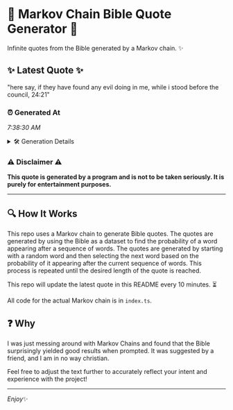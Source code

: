 # 📖 Markov Chain Bible Quote Generator 📖

Infinite quotes from the Bible generated by a Markov chain. ✨

## ✨ Latest Quote ✨
"here say, if they have found any evil doing in me, while i stood before the council, 24:21"

### ⏰ Generated At
*7:38:30 AM*

<details>
    <summary>🛠️ Generation Details</summary>
    <p>
        <strong>🌱 Seed:</strong> here<br>
        <strong>🔄 Iterations:</strong> 17<br>
        <strong>📜 Context History:</strong><br>[ here ]: say,<br>[ here, say, ]: if<br>[ here, say,, if ]: they<br>[ here, say,, if, they ]: have<br>[ here, say,, if, they, have ]: found<br>[ here, say,, if, they, have, found ]: any<br>[ say,, if, they, have, found, any ]: evil<br>[ if, they, have, found, any, evil ]: doing<br>[ they, have, found, any, evil, doing ]: in<br>[ have, found, any, evil, doing, in ]: me,<br>[ found, any, evil, doing, in, me, ]: while<br>[ any, evil, doing, in, me,, while ]: i<br>[ evil, doing, in, me,, while, i ]: stood<br>[ doing, in, me,, while, i, stood ]: before<br>[ in, me,, while, i, stood, before ]: the<br>[ me,, while, i, stood, before, the ]: council,<br>[ while, i, stood, before, the, council, ]: 24:21<br>
    </p>
</details>

### ⚠️ Disclaimer ⚠️
**This quote is generated by a program and is not to be taken seriously. It is purely for entertainment purposes.**

---

## 🔍 How It Works

This repo uses a Markov chain to generate Bible quotes. The quotes are generated by using the Bible as a dataset to find the probability of a word appearing after a sequence of words. The quotes are generated by starting with a random word and then selecting the next word based on the probability of it appearing after the current sequence of words. This process is repeated until the desired length of the quote is reached.

This repo will update the latest quote in this README every 10 minutes. ⏳

All code for the actual Markov chain is in `index.ts`.

## ❓ Why

I was just messing around with Markov Chains and found that the Bible surprisingly yielded good results when prompted. 
It was suggested by a friend, and I am in no way christian.

Feel free to adjust the text further to accurately reflect your intent and experience with the project!

---

*Enjoy*✨
